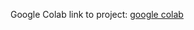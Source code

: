 Google Colab link to project: 
[google colab](https://colab.research.google.com/drive/1IJfp-BO-IpBkS1e9h5E2NWUg5I7ZUZcV?usp=sharing)
